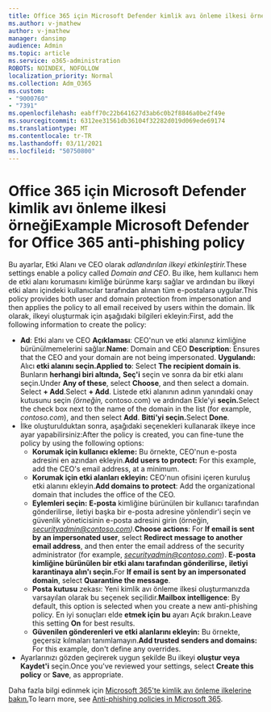 ```yaml
---
title: Office 365 için Microsoft Defender kimlik avı önleme ilkesi örneği
ms.author: v-jmathew
author: v-jmathew
manager: dansimp
audience: Admin
ms.topic: article
ms.service: o365-administration
ROBOTS: NOINDEX, NOFOLLOW
localization_priority: Normal
ms.collection: Adm_O365
ms.custom:
- "9000760"
- "7391"
ms.openlocfilehash: eabff70c22b641627d3ab6c0b2f8846a0be2f49e
ms.sourcegitcommit: 6312ee31561db36104f32282d019d069ede69174
ms.translationtype: MT
ms.contentlocale: tr-TR
ms.lasthandoff: 03/11/2021
ms.locfileid: "50750800"
---
```

# <a name="example-microsoft-defender-for-office-365-anti-phishing-policy"></a><span data-ttu-id="8e9b8-102">Office 365 için Microsoft Defender kimlik avı önleme ilkesi örneği</span><span class="sxs-lookup"><span data-stu-id="8e9b8-102">Example Microsoft Defender for Office 365 anti-phishing policy</span></span>

<span data-ttu-id="8e9b8-103">Bu ayarlar, Etki Alanı ve CEO olarak *adlandırılan ilkeyi etkinleştirir.*</span><span class="sxs-lookup"><span data-stu-id="8e9b8-103">These settings enable a policy called *Domain and CEO*.</span></span> <span data-ttu-id="8e9b8-104">Bu ilke, hem kullanıcı hem de etki alanı korumasını kimliğe bürünme karşı sağlar ve ardından bu ilkeyi etki alanı içindeki kullanıcılar tarafından alınan tüm e-postalara uygular.</span><span class="sxs-lookup"><span data-stu-id="8e9b8-104">This policy provides both user and domain protection from impersonation and then applies the policy to all email received by users within the domain.</span></span> <span data-ttu-id="8e9b8-105">İlk olarak, ilkeyi oluşturmak için aşağıdaki bilgileri ekleyin:</span><span class="sxs-lookup"><span data-stu-id="8e9b8-105">First, add the following information to create the policy:</span></span>

- <span data-ttu-id="8e9b8-106">**Ad**: Etki alanı ve CEO **Açıklaması**: CEO'nun ve etki alanınız kimliğine bürünülmemelerini sağlar.</span><span class="sxs-lookup"><span data-stu-id="8e9b8-106">**Name**: Domain and CEO **Description**: Ensures that the CEO and your domain are not being impersonated.</span></span>
  <span data-ttu-id="8e9b8-107">**Uygulandı:** Alıcı **etki alanını seçin.**</span><span class="sxs-lookup"><span data-stu-id="8e9b8-107">**Applied to**: Select **The recipient domain is**.</span></span> <span data-ttu-id="8e9b8-108">Bunların **herhangi biri altında,** **Seç'i** seçin ve sonra da bir etki alanı seçin.</span><span class="sxs-lookup"><span data-stu-id="8e9b8-108">Under **Any of these**, select **Choose**, and then select a domain.</span></span> <span data-ttu-id="8e9b8-109">Select **+ Add**.</span><span class="sxs-lookup"><span data-stu-id="8e9b8-109">Select **+ Add**.</span></span> <span data-ttu-id="8e9b8-110">Listede etki alanının adının yanındaki onay kutusunu seçin *(örneğin,* contoso.com) ve ardından Ekle'yi **seçin.**</span><span class="sxs-lookup"><span data-stu-id="8e9b8-110">Select the check box next to the name of the domain in the list (for example, *contoso.com*), and then select **Add**.</span></span> <span data-ttu-id="8e9b8-111">**Bitti'yi seçin.**</span><span class="sxs-lookup"><span data-stu-id="8e9b8-111">Select **Done**.</span></span>
- <span data-ttu-id="8e9b8-112">İlke oluşturulduktan sonra, aşağıdaki seçenekleri kullanarak ilkeye ince ayar yapabilirsiniz:</span><span class="sxs-lookup"><span data-stu-id="8e9b8-112">After the policy is created, you can fine-tune the policy by using the following options:</span></span>
  - <span data-ttu-id="8e9b8-113">**Korumak için kullanıcı ekleme:** Bu örnekte, CEO'nun e-posta adresini en azından ekleyin.</span><span class="sxs-lookup"><span data-stu-id="8e9b8-113">**Add users to protect:** For this example, add the CEO's email address, at a minimum.</span></span>
  - <span data-ttu-id="8e9b8-114">**Korumak için etki alanları ekleyin:** CEO'nun ofisini içeren kuruluş etki alanını ekleyin.</span><span class="sxs-lookup"><span data-stu-id="8e9b8-114">**Add domains to protect**: Add the organizational domain that includes the office of the CEO.</span></span>
  - <span data-ttu-id="8e9b8-115">**Eylemleri seçin:** **E-posta** kimliğine bürünülen bir kullanıcı tarafından gönderilirse, iletiyi başka bir e-posta adresine yönlendir'i seçin ve güvenlik yöneticisinin e-posta adresini girin (örneğin, *securityadmin@contoso.com).*</span><span class="sxs-lookup"><span data-stu-id="8e9b8-115">**Choose actions**: For **If email is sent by an impersonated user**, select **Redirect message to another email address**, and then enter the email address of the security administrator (for example, *securityadmin@contoso.com*).</span></span> <span data-ttu-id="8e9b8-116">**E-posta kimliğine bürünülen bir etki alanı tarafından gönderilirse,** **iletiyi karantinaya alın'ı seçin.**</span><span class="sxs-lookup"><span data-stu-id="8e9b8-116">For **If email is sent by an impersonated domain**, select **Quarantine the message**.</span></span>
  - <span data-ttu-id="8e9b8-117">**Posta kutusu** zekası: Yeni kimlik avı önleme ilkesi oluşturmanızda varsayılan olarak bu seçenek seçilidir.</span><span class="sxs-lookup"><span data-stu-id="8e9b8-117">**Mailbox intelligence**: By default, this option is selected when you create a new anti-phishing policy.</span></span> <span data-ttu-id="8e9b8-118">En iyi sonuçları elde **etmek için bu** ayarı Açık bırakın.</span><span class="sxs-lookup"><span data-stu-id="8e9b8-118">Leave this setting **On** for best results.</span></span>
  - <span data-ttu-id="8e9b8-119">**Güvenilen gönderenleri ve etki alanlarını ekleyin:** Bu örnekte, geçersiz kılmaları tanımlamayın.</span><span class="sxs-lookup"><span data-stu-id="8e9b8-119">**Add trusted senders and domains:** For this example, don't define any overrides.</span></span>
- <span data-ttu-id="8e9b8-120">Ayarlarınızı gözden geçirerek uygun şekilde Bu ilkeyi **oluştur veya** **Kaydet'i** seçin.</span><span class="sxs-lookup"><span data-stu-id="8e9b8-120">Once you've reviewed your settings, select **Create this policy** or **Save**, as appropriate.</span></span>

<span data-ttu-id="8e9b8-121">Daha fazla bilgi edinmek için [Microsoft 365'te kimlik avı önleme ilkelerine bakın.](https://go.microsoft.com/fwlink/?linkid=2092235)</span><span class="sxs-lookup"><span data-stu-id="8e9b8-121">To learn more, see [Anti-phishing policies in Microsoft 365](https://go.microsoft.com/fwlink/?linkid=2092235).</span></span>
